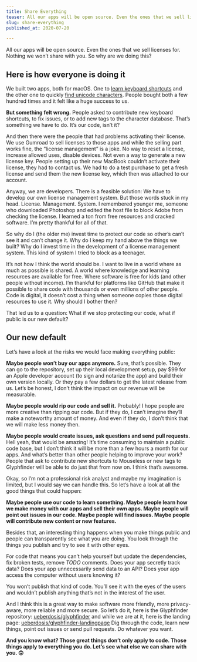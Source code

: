 ```yaml
---
title: Share Everything
teaser: All our apps will be open source. Even the ones that we sell licenses for. There is nothing we won’t share with you. So why are we doing this?
slug: share-everything
published_at: 2020-07-20

---
```


All our apps will be open source. Even the ones that we sell licenses for. Nothing we won’t share with you. So why are we doing this?

## Here is how everyone is doing it

We built two apps, both for macOS. One to [learn keyboard shortcuts][@mouseless] and the other one to quickly [find unicode characters][@glyphfinder]. People bought both a few hundred times and it felt like a huge success to us.

**But something felt wrong.** People asked to contribute new keyboard shortcuts, to fix issues, or to add new tags to the character database. That’s something we have to do. It’s our code, isn’t it?

And then there were the people that had problems activating their license. We use Gumroad to sell licenses to those apps and while the selling part works fine, the “license management” is a joke. No way to reset a license, increase allowed uses, disable devices. Not even a way to generate a new license key. People setting up their new MacBook couldn’t activate their license, they had to contact us. We had to do a test purchase to get a fresh license and send them the new license key, which then was attached to our account.

Anyway, we are developers. There is a feasible solution: We have to develop our own license management system. But those words stuck in my head. License. Management. System. I remembered younger me, someone who downloaded Photoshop and edited the host file to block Adobe from checking the license. I learned a ton from free resources and cracked software. I’m pretty thankful for all of that.

So why do I (the older me) invest time to protect our code so other’s can’t see it and can’t change it. Why do I keep my hand above the things we built? Why do I invest time in the development of a license management system. This kind of system I tried to block as a teenager.

It’s not how I think the world should be. I want to live in a world where as much as possible is shared. A world where knowledge and learning resources are available for free. Where software is free for kids (and other people without income). I’m thankful for platforms like GitHub that make it possible to share code with thousands or even millions of other people. Code is digital, it doesn’t cost a thing when someone copies those digital resources to use it. Why should I bother then?

That led us to a question: What if we stop protecting our code, what if public is our new default?

## Our new default

Let’s have a look at the risks we would face making everything public:

**Maybe people won’t buy our apps anymore.** Sure, that’s possible. They can go to the repository, set up their local development setup, pay $99 for an Apple developer account (to sign and notarize the app) and build their own version locally. Or they pay a few dollars to get the latest release from us. Let’s be honest, I don’t think the impact on our revenue will be measurable.

**Maybe people would rip our code and sell it.** Probably! I hope people are more creative than ripping our code. But if they do, I can’t imagine they’ll make a noteworthy amount of money. And even if they do, I don’t think that we will make less money then.

**Maybe people would create issues, ask questions and send pull requests.** Hell yeah, that would be amazing! It’s time consuming to maintain a public code base, but I don’t think it will be more than a few hours a month for our apps. And what’s better than other people helping to improve your work? People that ask to contribute new shortcuts to Mouseless or new tags to Glyphfinder will be able to do just that from now on. I think that’s awesome.

Okay, so I’m not a professional risk analyst and maybe my imagination is limited, but I would say we can handle this. So let’s have a look at all the good things that could happen:

**Maybe people use our code to learn something. Maybe people learn how we make money with our apps and sell their own apps. Maybe people will point out issues in our code. Maybe people will find issues. Maybe people will contribute new content or new features.**

Besides that, an interesting thing happens when you make things public and people can transparently see what you are doing. You look through the things you publish and try to see it with other eyes.

For code that means you can’t help yourself but update the dependencies, fix broken tests, remove _TODO_ comments. Does your app secretly track data? Does your app unnecessarily send data to an API? Does your app access the computer without users knowing it?

You won’t publish that kind of code. You’ll see it with the eyes of the users and wouldn’t publish anything that’s not in the interest of the user.

And I think this is a great way to make software more friendly, more privacy-aware, more reliable and more secure. So let’s do it, here is the Glyphfinder repository: [ueberdosis/glyphfinder](https://github.com/ueberdosis/glyphfinder) and while we are at it, here is the landing page: [ueberdosis/glyphfinder-landingpage](https://github.com/ueberdosis/glyphfinder-landingpage) Dig through the code, learn new things, point out issues or send pull requests. Do whatever you want.

**And you know what? Those great things don’t only apply to code. Those things apply to everything you do. Let’s see what else we can share with you. 🙃**

[@mouseless]: https://mouseless.app
[@glyphfinder]: https://www.glyphfinder.com
